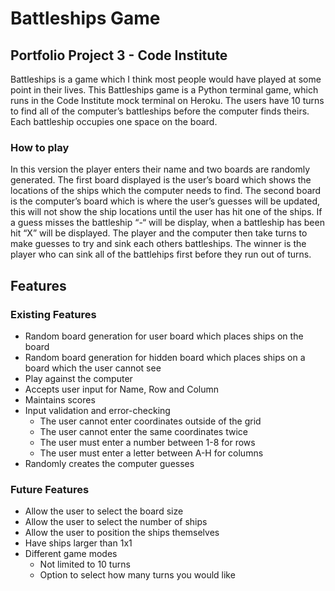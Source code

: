 # Battleships Game
## Portfolio Project 3 - Code Institute
Battleships is a game which I think most people would have played at some point in their lives. This Battleships game is a Python terminal game, which runs in the Code Institute mock terminal on Heroku.
The users have 10 turns to find all of the computer’s battleships before the computer finds theirs. Each battleship occupies one space on the board.

### How to play
In this version the player enters their name and two boards are randomly generated. The first board displayed is the user’s board which shows the locations of the ships which the computer needs to find. The second board is the computer’s board which is where the user’s guesses will be updated, this will not show the ship locations until the user has hit one of the ships. If a guess misses the battleship “-“ will be display, when a battleship has been hit “X” will be displayed. The player and the computer then take turns to make guesses to try and sink each others battleships. The winner is the player who can sink all of the battlehips first before they run out of turns.

## Features
### Existing Features
* Random board generation for user board which places ships on the board
* Random board generation for hidden board which places ships on a board which the user cannot see
* Play against the computer
* Accepts user input for Name, Row and Column
* Maintains scores
* Input validation and error-checking
    * The user cannot enter coordinates outside of the grid
    * The user cannot enter the same coordinates twice
    * The user must enter a number between 1-8 for rows
    * The user must enter a letter between A-H for columns
* Randomly creates the computer guesses

### Future Features
* Allow the user to select the board size
* Allow the user to select the number of ships
* Allow the user to position the ships themselves
* Have ships larger than 1x1
* Different game modes
    * Not limited to 10 turns
    * Option to select how many turns you would like

